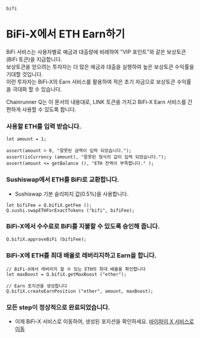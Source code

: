 ```meta-Currency
bifi
```

# BiFi-X에서 ETH Earn하기

BiFi 서비스는 사용자별로 예금과 대출량에 비례하여 "VIP 포인트"와 같은 보상토큰(BiFi 토큰)을 지급합니다.  
보상토큰을 얻으려는 투자자는 더 많은 예금과 대출을 실행하여 높은 보상토큰 수익률을 기대할 것입니다.  
이런 투자자는 BiFi-X의 Earn 서비스를 활용하여 적은 초기 자금으로 보상토큰 수익률을 극대화 할 수 있습니다.  

Chainrunner Q는 이 문서의 내용대로, LINK 토큰을 가지고 BiFi-X Earn 서비스를 간편하게 사용할 수 있도록 합니다.  

### 사용할 ETH를 입력 받습니다.

```input ETH
let amount = 1;
```

```input-Verify
assert(amount > 0, "잘못된 금액이 입력 되었습니다.");
assert(isCurrency (amount), "잘못된 형식의 값이 입력 되었습니다.");
assert(amount <= getBalance (), "ETH 잔액이 부족합니다." );
```

### Sushiswap에서 ETH를 BiFi로 교환합니다.

- Sushiswap 기본 슬리피지 값(0.5%)을 사용합니다.

```taster
let bifiFee = Q.bifiX.getFee ();
Q.sushi.swapETHForExactTokens ("bifi", bifiFee);
```

### BiFi-X에서 수수료로 BiFi를 지불할 수 있도록 승인해 줍니다.

```taster
Q.bifiX.approveBiFi (bifiFee);
```

### BiFi-X에 ETH를 최대 배율로 레버리지하고 Earn을 합니다.

```taster
// BiFi-X에서 레버리지 할 수 있는 ETH의 최대 배율을 확인합니다
let maxBoost = Q.bifiX.getMaxBoost ("ether");

// Earn 포지션을 생성합니다
Q.bifiX.createEarnPosition ("ether", amount, maxBoost);
```

### 모든 step이 정상적으로 완료되었습니다.

- 이제 BiFi-X 서비스로 이동하여, 생성된 포지션을 확인하세요. [바이파이 X 서비스로 이동](https://x.bifi.finance/)
